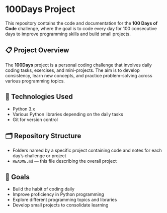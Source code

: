 # 100Days Project

This repository contains the code and documentation for the **100 Days of Code** challenge, where the goal is to code every day for 100 consecutive days to improve programming skills and build small projects.

## 📋 Project Overview

The **100Days** project is a personal coding challenge that involves daily coding tasks, exercises, and mini-projects. The aim is to develop consistency, learn new concepts, and practice problem-solving across various programming topics.

## 🚀 Technologies Used

- Python 3.x  
- Various Python libraries depending on the daily tasks
- Git for version control  

## 🗂 Repository Structure

- Folders named by a specific project containing code and notes for each day’s challenge or project  
- `README.md` — this file describing the overall project  

## 🎯 Goals

- Build the habit of coding daily  
- Improve proficiency in Python programming  
- Explore different programming topics and libraries  
- Develop small projects to consolidate learning  
